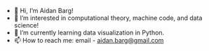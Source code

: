 - 👋 Hi, I’m Aidan Barg!
- 👀 I’m interested in computational theory, machine code, and data science!
- 🌱 I’m currently learning data visualization in Python.
- 📫 How to reach me: email - aidan.barg@gmail.com

<!---
abarg12/abarg12 is a ✨ special ✨ repository because its `README.md` (this file) appears on your GitHub profile.
You can click the Preview link to take a look at your changes.
--->
